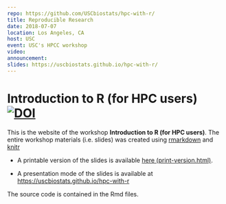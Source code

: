 ```yaml
---
repo: https://github.com/USCbiostats/hpc-with-r/
title: Reproducible Research
date: 2018-07-07
location: Los Angeles, CA
host: USC
event: USC's HPCC workshop
video:
announcement:
slides: https://uscbiostats.github.io/hpc-with-r/
---
```


# Introduction to R (for HPC users) [![DOI](https://zenodo.org/badge/142945922.svg)](https://zenodo.org/badge/latestdoi/142945922)

This is the website of the workshop **Introduction to R (for HPC users)**. The
entire workshop materials (i.e. slides) was created using
[rmarkdown](https://cran.r-project.org/package=rmarkdown) and 
[knitr](https://cran.r-project.org/package=knitr)

*   A printable version of the slides is available [here (print-version.html)](https://cdn.rawgit.com/USCbiostats/hpc-with-r/326cc5dc/print-version.html).

*   A presentation mode of the slides is available at https://uscbiostats.github.io/hpc-with-r

The source code is contained in the Rmd files.
